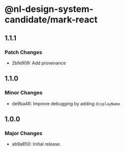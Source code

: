 # @nl-design-system-candidate/mark-react

## 1.1.1

### Patch Changes

- 2bfe909: Add provenance

## 1.1.0

### Minor Changes

- de9ba46: Improve debugging by adding `displayName`

## 1.0.0

### Major Changes

- ab9a850: Initial release.
